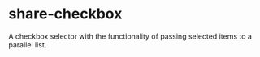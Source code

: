 # share-checkbox
A checkbox selector with the functionality of passing selected items to a parallel list.
